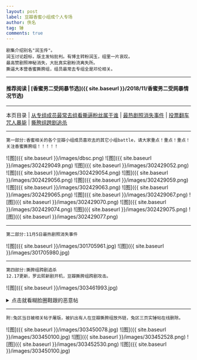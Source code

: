 ```yaml
---
layout: post
label: 豆瓣香蜜小组成个人专场
author: 佚名
tag: 锤
comments: true
---
```


    剧集介绍别名"润玉传"。
    润玉讨论超标，版主发帖批判。有博主转粉润玉，组里一片哀叹。
    最高赞剧照神秘消失，大批真实剧粉流离失所。
    撕逼大本营香蜜撕胯组，组员最常去专组全是邓伦相关。

---
#### 推荐阅读 | [香蜜男二受网暴节选]({{ site.baseurl }}/2018/11/香蜜男二受网暴情况节选) 
---
本页目录 \| [从专组成员最常去组看撕逼粉丝属于谁](#dxjja) \| [最热剧照消失事件](#dxjjb) \| [投票翻车咒人暴毙](#dxjjc) \| [撕胯组跨剧追杀](#dxjjd)

---

<a class="anchor" name="dxjja"></a>

    第一部分:香蜜相关的各个豆瓣小组成员喜欢去的其它小组battle，请大家重点！重点！重点！关注香蜜撕胯组！！！！！


![图]({{ site.baseurl }}/images/dbsc.png)
![图]({{ site.baseurl }}/images/302429049.png)
![图]({{ site.baseurl }}/images/302429052.png)
![图]({{ site.baseurl }}/images/302429054.png)
![图]({{ site.baseurl }}/images/302429056.png)
![图]({{ site.baseurl }}/images/302429059.png)
![图]({{ site.baseurl }}/images/302429063.png)
![图]({{ site.baseurl }}/images/302429065.png)
![图]({{ site.baseurl }}/images/302429067.png)
![图]({{ site.baseurl }}/images/302429070.png)
![图]({{ site.baseurl }}/images/302429074.png)
![图]({{ site.baseurl }}/images/302429075.png)
![图]({{ site.baseurl }}/images/302429077.png)

---

<a class="anchor" name="dxjjb"></a>

    第二部分:11月5日最热剧照消失事件


![图]({{ site.baseurl }}/images/301705961.jpg)
![图]({{ site.baseurl }}/images/301705980.jpg)

---

<a class="anchor" name="dxjjd"></a>

    第四部分:撕胯组跨剧追杀
    12.17更新，罗云熙新剧开机，豆瓣撕胯组跨剧攻击。

![图]({{ site.baseurl }}/images/303461993.jpg)

<details><summary>点击就看糊脸圈鞋跟的恶意帖</summary><img src="{{ site.baseurl }}/images/xmne.png"></details>

---

    附:兔区当日被相关帖子屠版，被扒出有人在豆瓣撕胯组放外链，兔区三页实锤帖在线删除。
    
![图]({{ site.baseurl }}/images/303450078.jpg)
![图]({{ site.baseurl }}/images/303450100.jpg)
![图]({{ site.baseurl }}/images/303452528.png)
![图]({{ site.baseurl }}/images/303452530.png)
![图]({{ site.baseurl }}/images/303450100.jpg)
    